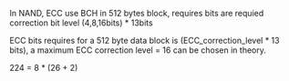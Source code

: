 In NAND, ECC use BCH
in 512 bytes block, requires bits are requied correction bit level (4,8,16bits) * 13bits

ECC bits requires for a 512 byte data block is (ECC_correction_level * 13 bits), a maximum ECC correction level = 16 can be chosen in theory.

224 = 8 * (26 + 2)